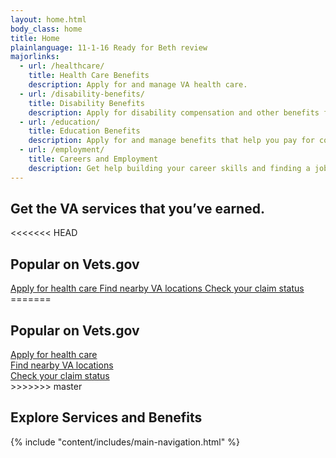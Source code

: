 ```yaml
---
layout: home.html
body_class: home
title: Home
plainlanguage: 11-1-16 Ready for Beth review
majorlinks:
  - url: /healthcare/
    title: Health Care Benefits
    description: Apply for and manage VA health care.
  - url: /disability-benefits/
    title: Disability Benefits
    description: Apply for disability compensation and other benefits for conditions related to your military service.
  - url: /education/
    title: Education Benefits
    description: Apply for and manage benefits that help you pay for college and training programs.
  - url: /employment/
    title: Careers and Employment
    description: Get help building your career skills and finding a job.
---
```

<div class="splash--home"> 
  <h2 class="home-tagline">Get the VA services that you’ve earned.</h2>
</div>

<<<<<<< HEAD
<div class="popular-container row">
  <h2 class="va-h-ruled--a">Popular on Vets.gov</h2>
  <div class="row va-flex">   
  <a href="/healthcare/apply/" class="outline-link-block">
    Apply for health care
  </a>

  <a href="/facilities/" class="outline-link-block">
    Find nearby VA locations
  </a>

  <a href="/track-claims/" class="outline-link-block">
    Check your claim status
  </a>
=======
<div class="popular-container">
  <div class="row">
  <div class="small-12 medium-5 mx-auto text-center column-padded">
  <h2 class="gold-ruled">Popular on Vets.gov</h2>
  </div>
</div>
  <div class="row flex">
    <div class="medium-4 columns">
      <a href="/healthcare/apply/">
        <div class="outline-link-block">
          Apply for health care
        </div>
      </a>
    </div>
    <div class="medium-4 columns">
      <a href="/facilities/">
        <div class="outline-link-block">
          Find nearby VA locations
        </div>
      </a>
    </div>
    <div class="medium-4 columns">
      <a href="/track-claims/">
        <div class="outline-link-block">
          Check your claim status
        </div>
      </a>
    </div>
>>>>>>> master
  </div>


<div class="main" role="main">
  <h2 class="va-h-ruled--stars">Explore Services and Benefits</h2>


  {% include "content/includes/main-navigation.html" %}
</div>
